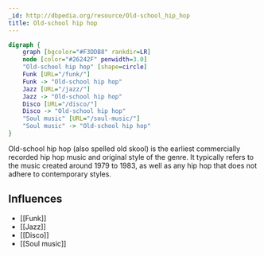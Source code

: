 ```yaml
---
_id: http://dbpedia.org/resource/Old-school_hip_hop
title: Old-school hip hop
---
```


```dot
digraph {
	graph [bgcolor="#F3DDB8" rankdir=LR]
	node [color="#26242F" penwidth=3.0]
	"Old-school hip hop" [shape=circle]
	Funk [URL="/funk/"]
	Funk -> "Old-school hip hop"
	Jazz [URL="/jazz/"]
	Jazz -> "Old-school hip hop"
	Disco [URL="/disco/"]
	Disco -> "Old-school hip hop"
	"Soul music" [URL="/soul-music/"]
	"Soul music" -> "Old-school hip hop"
}
```

Old-school hip hop (also spelled old skool) is the earliest commercially recorded hip hop music and original style of the genre. It typically refers to the music created around 1979 to 1983, as well as any hip hop that does not adhere to contemporary styles.

## Influences

- [[Funk]]
- [[Jazz]]
- [[Disco]]
- [[Soul music]]
